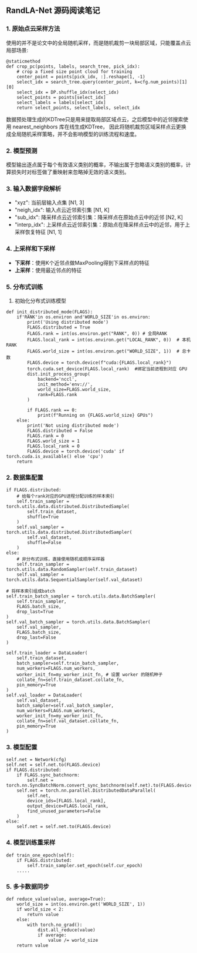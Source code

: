 ## RandLA-Net 源码阅读笔记
### 1. 原始点云采样方法
使用的并不是论文中的全局随机采样，而是随机裁剪一块局部区域，只能覆盖点云局部场景:
```
@staticmethod
def crop_pc(points, labels, search_tree, pick_idx):
    # crop a fixed size point cloud for training
    center_point = points[pick_idx, :].reshape(1, -1)
    select_idx = search_tree.query(center_point, k=cfg.num_points)[1][0]
    select_idx = DP.shuffle_idx(select_idx)
    select_points = points[select_idx]
    select_labels = labels[select_idx]
    return select_points, select_labels, select_idx
```
数据预处理生成的KDTree只是用来提取局部区域点云，之后模型中的近邻搜索使用 nearest_neighbors 库在线生成KDTree， 因此将随机裁剪区域采样点云更换成全局随机采样策略，并不会影响模型的训练流程和速度。

### 2. 模型预测
模型输出逐点属于每个有效语义类别的概率，不输出属于忽略语义类别的概率，计算损失时对标签做了重映射来忽略掉无效的语义类别。

### 3. 输入数据字段解析
+ "xyz": 当前层输入点集 [N1, 3]
+ "neigh_idx": 输入点云近邻索引集 [N1, K]
+ "sub_idx": 降采样点云近邻索引集：降采样点在原始点云中的近邻 [N2, K]
+ "interp_idx": 上采样点云近邻索引集：原始点在降采样点云中的近邻，用于上采样恢复特征 [N1, 1]

### 4. 上采样和下采样
+ **下采样**：使用K个近邻点做MaxPooling得到下采样点的特征
+ **上采样**：使用最近邻点的特征

### 5. 分布式训练
1. 初始化分布式训练模型
```
def init_distributed_mode(FLAGS):
    if'RANK'in os.environ and'WORLD_SIZE'in os.environ:  
        print('Using distributed mode')
        FLAGS.distributed = True
        FLAGS.rank = int(os.environ.get("RANK", 0)) # 全局RANK
        FLAGS.local_rank = int(os.environ.get("LOCAL_RANK", 0))  # 本机RANK
        FLAGS.world_size = int(os.environ.get("WORLD_SIZE", 1))  # 总卡数
        FLAGS.device = torch.device(f"cuda:{FLAGS.local_rank}")
        torch.cuda.set_device(FLAGS.local_rank)  #绑定当前进程到对应 GPU
        dist.init_process_group(
            backend='nccl', 
            init_method='env://', 
            world_size=FLAGS.world_size, 
            rank=FLAGS.rank
        )
        
        if FLAGS.rank == 0:
            print(f"Running on {FLAGS.world_size} GPUs")
    else:
        print('Not using distributed mode')
        FLAGS.distributed = False
        FLAGS.rank = 0
        FLAGS.world_size = 1
        FLAGS.local_rank = 0
        FLAGS.device = torch.device('cuda' if torch.cuda.is_available() else 'cpu')
    return
```
### 2. 数据集配置
```
if FLAGS.distributed:
    # 给每个rank对应的GPU进程分配训练的样本索引
    self.train_sampler = torch.utils.data.distributed.DistributedSample(
        self.train_dataset, 
        shuffle=True
    )
    self.val_sampler = torch.utils.data.distributed.DistributedSampler(
        self.val_dataset, 
        shuffle=False
    )
else:
    # 非分布式训练，直接使用随机或顺序采样器
    self.train_sampler = torch.utils.data.RandomSampler(self.train_dataset)
    self.val_sampler = torch.utils.data.SequentialSampler(self.val_dataset)

# 将样本索引组成batch
self.train_batch_sampler = torch.utils.data.BatchSampler(
    self.train_sampler,
    FLAGS.batch_size,
    drop_last=True
)
self.val_batch_sampler = torch.utils.data.BatchSampler(
    self.val_sampler, 
    FLAGS.batch_size, 
    drop_last=False
)
    
self.train_loader = DataLoader(
    self.train_dataset,
    batch_sampler=self.train_batch_sampler, 
    num_workers=FLAGS.num_workers,
    worker_init_fn=my_worker_init_fn, # 设置 worker 的随机种子
    collate_fn=self.train_dataset.collate_fn,
    pin_memory=True
)
self.val_loader = DataLoader(
    self.val_dataset,
    batch_sampler=self.val_batch_sampler,    
    num_workers=FLAGS.num_workers,
    worker_init_fn=my_worker_init_fn,
    collate_fn=self.val_dataset.collate_fn,
    pin_memory=True
)
```
### 3. 模型配置
```
self.net = Network(cfg)
self.net = self.net.to(FLAGS.device)
if FLAGS.distributed:
    if FLAGS.sync_batchnorm:
        self.net = torch.nn.SyncBatchNorm.convert_sync_batchnorm(self.net).to(FLAGS.device)
    self.net = torch.nn.parallel.DistributedDataParallel(
        self.net,
        device_ids=[FLAGS.local_rank],
        output_device=FLAGS.local_rank,
        find_unused_parameters=False  
    )
else:
    self.net = self.net.to(FLAGS.device)
```
### 4. 模型训练重采样
```
def train_one_epoch(self):
    if FLAGS.distributed:
        self.train_sampler.set_epoch(self.cur_epoch)
    .....
```
### 5. 多卡数据同步
```
def reduce_value(value, average=True):
    world_size = int(os.environ.get('WORLD_SIZE', 1))    
    if world_size < 2:
        return value
    else:
        with torch.no_grad():
            dist.all_reduce(value)
            if average:
                value /= world_size
    return value
```